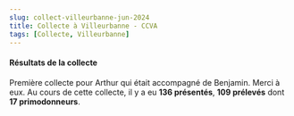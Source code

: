 ```yaml
---
slug: collect-villeurbanne-jun-2024
title: Collecte à Villeurbanne - CCVA
tags: [Collecte, Villeurbanne]
---
```


#### Résultats de la collecte

Première collecte pour Arthur qui était accompagné de Benjamin. Merci à eux. Au cours de cette collecte, il y a eu **136 présentés**, **109 prélevés** dont **17 primodonneurs**.